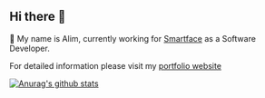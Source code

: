 ## Hi there 👋
💬 My name is Alim, currently working for <a href="https://smartface.io/" target="_blank">Smartface</a> as a Software Developer.

For detailed information please visit my <a href="https://alimoncul.github.io/" target="_blank">portfolio website</a>

[![Anurag's github stats](https://github-readme-stats.vercel.app/api?username=alimoncul)](https://github.com/anuraghazra/github-readme-stats)
